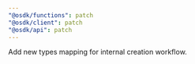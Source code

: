 ```yaml
---
"@osdk/functions": patch
"@osdk/client": patch
"@osdk/api": patch
---
```


Add new types mapping for internal creation workflow.
